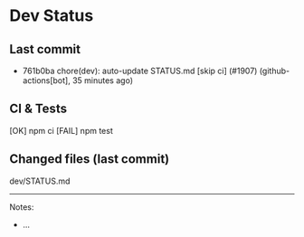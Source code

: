 # Dev Status

## Last commit
- 761b0ba chore(dev): auto-update STATUS.md [skip ci] (#1907) (github-actions[bot], 35 minutes ago)
## CI & Tests
[OK] npm ci
[FAIL] npm test

## Changed files (last commit)
dev/STATUS.md

---
Notes:
- ...
